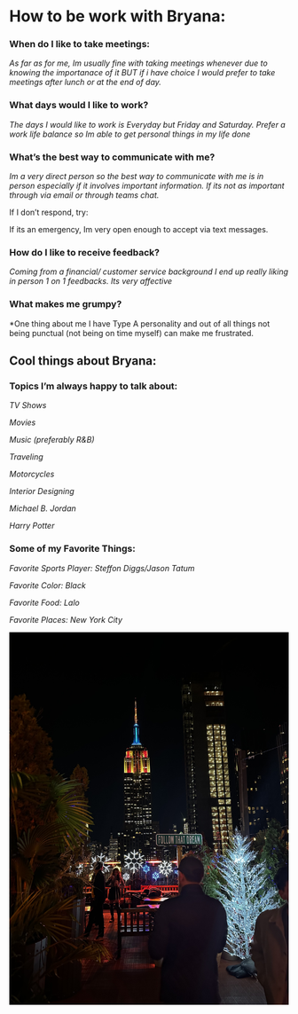 
# How to be work with Bryana:


### When do I like to take meetings:
*As far as for me, Im usually fine with taking meetings whenever due to knowing the importanace of it 
BUT if i have choice I would prefer to take meetings after lunch or at the end of day.*


### What days would I like to work?
*The days I would like to work is Everyday but Friday and Saturday. Prefer a work life balance so Im able to get personal things in my life done*


### What’s the best way to communicate with me?
*Im a very direct person so the best way to communicate with me is in person especially if it involves important information. If its not as important through via email or through teams chat.*


If I don’t respond, try:

If its an emergency, Im very open enough to accept via text messages.


### How do I like to receive feedback?
*Coming from a financial/ customer service background I end up really liking in person 1 on 1 feedbacks. Its very affective*


### What makes me grumpy?
*One thing about me I have Type A personality and out of all things not being punctual (not being on time myself) can make me frustrated. 


## Cool things about Bryana:

### Topics I’m always happy to talk about:
*TV Shows*

*Movies*

*Music (preferably R&B)*

*Traveling*

*Motorcycles*

*Interior Designing*

*Michael B. Jordan*

*Harry Potter*

### Some of my Favorite Things:

*Favorite Sports Player: Steffon Diggs/Jason Tatum*

*Favorite Color: Black*

*Favorite Food: Lalo*

*Favorite Places: New York City*


![Diggs](images/IMG_8010.jpeg)


